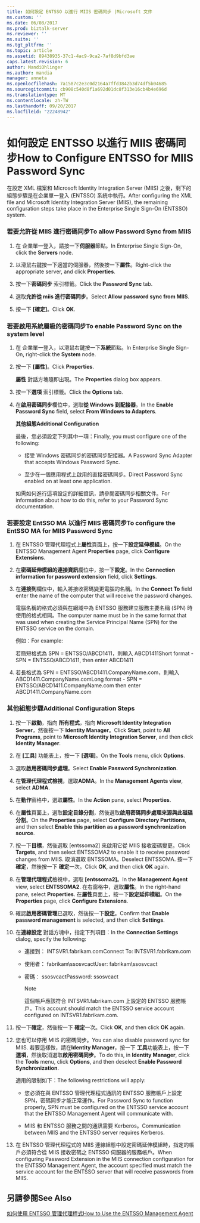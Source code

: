 ```yaml
---
title: 如何設定 ENTSSO 以進行 MIIS 密碼同步 |Microsoft 文件
ms.custom: ''
ms.date: 06/08/2017
ms.prod: biztalk-server
ms.reviewer: ''
ms.suite: ''
ms.tgt_pltfrm: ''
ms.topic: article
ms.assetid: 89438935-37c1-4ac9-9ca2-7af8d9bfd3ae
caps.latest.revision: 6
author: MandiOhlinger
ms.author: mandia
manager: anneta
ms.openlocfilehash: 7a1587c2e3c0d2164a7ffd3842b3d74df5b04685
ms.sourcegitcommit: cb908c540d8f1a692d01dc8f313e16cb4b4e696d
ms.translationtype: MT
ms.contentlocale: zh-TW
ms.lasthandoff: 09/20/2017
ms.locfileid: "22248942"
---
```

# <a name="how-to-configure-entsso-for-miis-password-sync"></a><span data-ttu-id="1b6f1-102">如何設定 ENTSSO 以進行 MIIS 密碼同步</span><span class="sxs-lookup"><span data-stu-id="1b6f1-102">How to Configure ENTSSO for MIIS Password Sync</span></span>
<span data-ttu-id="1b6f1-103">在設定 XML 檔案和 Microsoft Identity Integration Server (MIIS) 之後，剩下的組態步驟是在企業單一登入 (ENTSSO) 系統中執行。</span><span class="sxs-lookup"><span data-stu-id="1b6f1-103">After configuring the XML file and Microsoft Identity Integration Server (MIIS), the remaining configuration steps take place in the Enterprise Single Sign-On (ENTSSO) system.</span></span>  
  
### <a name="to-allow-password-sync-from-miis"></a><span data-ttu-id="1b6f1-104">若要允許從 MIIS 進行密碼同步</span><span class="sxs-lookup"><span data-stu-id="1b6f1-104">To allow Password Sync from MIIS</span></span>  
  
1.  <span data-ttu-id="1b6f1-105">在 企業單一登入，請按一下**伺服器**節點。</span><span class="sxs-lookup"><span data-stu-id="1b6f1-105">In Enterprise Single Sign-On, click the **Servers** node.</span></span>  
  
2.  <span data-ttu-id="1b6f1-106">以滑鼠右鍵按一下適當的伺服器，然後按一下**屬性**。</span><span class="sxs-lookup"><span data-stu-id="1b6f1-106">Right-click the appropriate server, and click **Properties**.</span></span>  
  
3.  <span data-ttu-id="1b6f1-107">按一下**密碼同步** 索引標籤。</span><span class="sxs-lookup"><span data-stu-id="1b6f1-107">Click the **Password Sync** tab.</span></span>  
  
4.  <span data-ttu-id="1b6f1-108">選取**允許從 miis 進行密碼同步**。</span><span class="sxs-lookup"><span data-stu-id="1b6f1-108">Select **Allow password sync from MIIS**.</span></span>  
  
5.  <span data-ttu-id="1b6f1-109">按一下 **[確定]**。</span><span class="sxs-lookup"><span data-stu-id="1b6f1-109">Click **OK**.</span></span>  
  
### <a name="to-enable-password-sync-on-the-system-level"></a><span data-ttu-id="1b6f1-110">若要啟用系統層級的密碼同步</span><span class="sxs-lookup"><span data-stu-id="1b6f1-110">To enable Password Sync on the system level</span></span>  
  
1.  <span data-ttu-id="1b6f1-111">在 企業單一登入，以滑鼠右鍵按一下**系統**節點。</span><span class="sxs-lookup"><span data-stu-id="1b6f1-111">In Enterprise Single Sign-On, right-click the **System** node.</span></span>  
  
2.  <span data-ttu-id="1b6f1-112">按一下 **[屬性]**。</span><span class="sxs-lookup"><span data-stu-id="1b6f1-112">Click **Properties**.</span></span>  
  
     <span data-ttu-id="1b6f1-113">**屬性** 對話方塊隨即出現。</span><span class="sxs-lookup"><span data-stu-id="1b6f1-113">The **Properties** dialog box appears.</span></span>  
  
3.  <span data-ttu-id="1b6f1-114">按一下**選項** 索引標籤。</span><span class="sxs-lookup"><span data-stu-id="1b6f1-114">Click the **Options** tab.</span></span>  
  
4.  <span data-ttu-id="1b6f1-115">在**啟用密碼同步**欄位中，選取**從 Windows 到配接器**。</span><span class="sxs-lookup"><span data-stu-id="1b6f1-115">In the **Enable Password Sync** field, select **From Windows to Adapters**.</span></span>  
  
     <span data-ttu-id="1b6f1-116">**其他組態**</span><span class="sxs-lookup"><span data-stu-id="1b6f1-116">**Additional Configuration**</span></span>  
  
     <span data-ttu-id="1b6f1-117">最後，您必須設定下列其中一項：</span><span class="sxs-lookup"><span data-stu-id="1b6f1-117">Finally, you must configure one of the following:</span></span>  
  
    -   <span data-ttu-id="1b6f1-118">接受 Windows 密碼同步的密碼同步配接器。</span><span class="sxs-lookup"><span data-stu-id="1b6f1-118">A Password Sync Adapter that accepts Windows Password Sync.</span></span>  
  
    -   <span data-ttu-id="1b6f1-119">至少在一個應用程式上啟用的直接密碼同步。</span><span class="sxs-lookup"><span data-stu-id="1b6f1-119">Direct Password Sync enabled on at least one application.</span></span>  
  
     <span data-ttu-id="1b6f1-120">如需如何進行這項設定的詳細資訊，請參閱密碼同步相關文件。</span><span class="sxs-lookup"><span data-stu-id="1b6f1-120">For information about how to do this, refer to your Password Sync documentation.</span></span>  
  
### <a name="to-configure-the-entsso-ma-for-miis-password-sync"></a><span data-ttu-id="1b6f1-121">若要設定 EntSSO MA 以進行 MIIS 密碼同步</span><span class="sxs-lookup"><span data-stu-id="1b6f1-121">To configure the EntSSO MA for MIIS Password Sync</span></span>  
  
1.  <span data-ttu-id="1b6f1-122">在 ENTSSO 管理代理程式上**屬性**頁面上，按一下**設定延伸模組**。</span><span class="sxs-lookup"><span data-stu-id="1b6f1-122">On the ENTSSO Management Agent **Properties** page, click **Configure Extensions**.</span></span>  
  
2.  <span data-ttu-id="1b6f1-123">在**密碼延伸模組的連接資訊**欄位中，按一下**設定**。</span><span class="sxs-lookup"><span data-stu-id="1b6f1-123">In the **Connection information for password extension** field, click **Settings**.</span></span>  
  
3.  <span data-ttu-id="1b6f1-124">在**連接到**欄位中，輸入將接收密碼變更電腦的名稱。</span><span class="sxs-lookup"><span data-stu-id="1b6f1-124">In the **Connect To** field enter the name of the computer that will receive the password changes.</span></span>  
  
     <span data-ttu-id="1b6f1-125">電腦名稱的格式必須與在網域中為 ENTSSO 服務建立服務主要名稱 (SPN) 時使用的格式相同。</span><span class="sxs-lookup"><span data-stu-id="1b6f1-125">The computer name must be in the same format that was used when creating the Service Principal Name (SPN) for the ENTSSO service on the domain.</span></span>  
  
     <span data-ttu-id="1b6f1-126">例如：</span><span class="sxs-lookup"><span data-stu-id="1b6f1-126">For example:</span></span>  
  
     <span data-ttu-id="1b6f1-127">若簡短格式為 SPN = ENTSSO/ABCD1411，則輸入 ABCD1411</span><span class="sxs-lookup"><span data-stu-id="1b6f1-127">Short format - SPN = ENTSSO/ABCD1411, then enter ABCD1411</span></span>  
  
4.  <span data-ttu-id="1b6f1-128">若長格式為 SPN = ENTSSO/ABCD1411.CompanyName.com，則輸入 ABCD1411.CompanyName.com</span><span class="sxs-lookup"><span data-stu-id="1b6f1-128">Long format - SPN = ENTSSO/ABCD1411.CompanyName.com then enter ABCD1411.CompanyName.com</span></span>  
  
### <a name="additional-configuration-steps"></a><span data-ttu-id="1b6f1-129">其他組態步驟</span><span class="sxs-lookup"><span data-stu-id="1b6f1-129">Additional Configuration Steps</span></span>  
  
1.  <span data-ttu-id="1b6f1-130">按一下**啟動**，指向 **所有程式**，指向  **Microsoft Identity Integration Server**，然後按一下  **Identity Manager**。</span><span class="sxs-lookup"><span data-stu-id="1b6f1-130">Click **Start**, point to **All Programs**, point to **Microsoft Identity Integration Server**, and then click **Identity Manager**.</span></span>  
  
2.  <span data-ttu-id="1b6f1-131">在 **[工具]** 功能表上，按一下 **[選項]**。</span><span class="sxs-lookup"><span data-stu-id="1b6f1-131">On the **Tools** menu, click **Options**.</span></span>  
  
3.  <span data-ttu-id="1b6f1-132">選取**啟用密碼同步處理**。</span><span class="sxs-lookup"><span data-stu-id="1b6f1-132">Select **Enable Password Synchronization**.</span></span>  
  
4.  <span data-ttu-id="1b6f1-133">在**管理代理程式檢視**，選取**ADMA**。</span><span class="sxs-lookup"><span data-stu-id="1b6f1-133">In the **Management Agents view**, select **ADMA**.</span></span>  
  
5.  <span data-ttu-id="1b6f1-134">在**動作**窗格中，選取**屬性**。</span><span class="sxs-lookup"><span data-stu-id="1b6f1-134">In the **Action** pane, select **Properties**.</span></span>  
  
6.  <span data-ttu-id="1b6f1-135">在**屬性**頁面上，選取**設定目錄分割**，然後選取**啟用密碼同步處理來源與此磁碟分割**。</span><span class="sxs-lookup"><span data-stu-id="1b6f1-135">On the **Properties** page, select **Configure Directory Partitions**, and then select **Enable this partition as a password synchronization source**.</span></span>  
  
7.  <span data-ttu-id="1b6f1-136">按一下**目標**，然後選取 [entssoma2] 來啟用它從 MIIS 接收密碼變更。</span><span class="sxs-lookup"><span data-stu-id="1b6f1-136">Click **Targets**, and then select ENTSSOMA2 to enable it to receive password changes from MIIS.</span></span> <span data-ttu-id="1b6f1-137">取消選取 ENTSSOMA。</span><span class="sxs-lookup"><span data-stu-id="1b6f1-137">Deselect ENTSSOMA.</span></span> <span data-ttu-id="1b6f1-138">按一下**確定**，然後按一下 **確定**一次。</span><span class="sxs-lookup"><span data-stu-id="1b6f1-138">Click **OK**, and then click **OK** again.</span></span>  
  
8.  <span data-ttu-id="1b6f1-139">在**管理代理程式**檢視中，選取 **[entssoma2]**。</span><span class="sxs-lookup"><span data-stu-id="1b6f1-139">In the **Management Agent** view, select **ENTSSOMA2**.</span></span> <span data-ttu-id="1b6f1-140">在右窗格中，選取**屬性**。</span><span class="sxs-lookup"><span data-stu-id="1b6f1-140">In the right-hand pane, select **Properties**.</span></span> <span data-ttu-id="1b6f1-141">在**屬性**頁面上，按一下**設定延伸模組**。</span><span class="sxs-lookup"><span data-stu-id="1b6f1-141">On the **Properties** page, click **Configure Extensions**.</span></span>  
  
9. <span data-ttu-id="1b6f1-142">確認**啟用密碼管理**已選取，然後按一下**設定**。</span><span class="sxs-lookup"><span data-stu-id="1b6f1-142">Confirm that **Enable password management** is selected, and then click **Settings**.</span></span>  
  
10. <span data-ttu-id="1b6f1-143">在**連線設定** 對話方塊中，指定下列項目：</span><span class="sxs-lookup"><span data-stu-id="1b6f1-143">In the **Connection Settings** dialog, specify the following:</span></span>  
  
    -   <span data-ttu-id="1b6f1-144">連接到： INTSVR1.fabrikam.com</span><span class="sxs-lookup"><span data-stu-id="1b6f1-144">Connect To: INTSVR1.fabrikam.com</span></span>  
  
    -   <span data-ttu-id="1b6f1-145">使用者： fabrikam\ssosvcact</span><span class="sxs-lookup"><span data-stu-id="1b6f1-145">User: fabrikam\ssosvcact</span></span>  
  
    -   <span data-ttu-id="1b6f1-146">密碼： ssosvcact</span><span class="sxs-lookup"><span data-stu-id="1b6f1-146">Password: ssosvcact</span></span>  
  
        > [!NOTE]
        >  <span data-ttu-id="1b6f1-147">這個帳戶應該符合 INTSVR1.fabrikam.com 上設定的 ENTSSO 服務帳戶。</span><span class="sxs-lookup"><span data-stu-id="1b6f1-147">This account should match the ENTSSO service account configured on INTSVR1.fabrikam.com.</span></span>  
  
11. <span data-ttu-id="1b6f1-148">按一下**確定**，然後按一下 **確定**一次。</span><span class="sxs-lookup"><span data-stu-id="1b6f1-148">Click **OK**, and then click **OK** again.</span></span>  
  
12. <span data-ttu-id="1b6f1-149">您也可以停用 MIIS 的密碼同步。</span><span class="sxs-lookup"><span data-stu-id="1b6f1-149">You can also disable password sync for MIIS.</span></span> <span data-ttu-id="1b6f1-150">若要這樣做，請在**Identity Manager**，按一下 **工具**功能表上，按一下 **選項**，然後取消選取**啟用密碼同步**。</span><span class="sxs-lookup"><span data-stu-id="1b6f1-150">To do this, in **Identity Manager**, click the **Tools** menu, click **Options**, and then deselect **Enable Password Synchronization**.</span></span>  
  
     <span data-ttu-id="1b6f1-151">適用的限制如下：</span><span class="sxs-lookup"><span data-stu-id="1b6f1-151">The following restrictions will apply:</span></span>  
  
    -   <span data-ttu-id="1b6f1-152">您必須在與 ENTSSO 管理代理程式通訊的 ENTSSO 服務帳戶上設定 SPN，密碼同步才能正常運作。</span><span class="sxs-lookup"><span data-stu-id="1b6f1-152">For Password Sync to function properly, SPN must be configured on the ENTSSO service account that the ENTSSO Management Agent will communicate with.</span></span>  
  
    -   <span data-ttu-id="1b6f1-153">MIIS 和 ENTSSO 服務之間的通訊需要 Kerberos。</span><span class="sxs-lookup"><span data-stu-id="1b6f1-153">Communication between MIIS and the ENTSSO server requires Kerberos.</span></span>  
  
13. <span data-ttu-id="1b6f1-154">在 ENTSSO 管理代理程式的 MIIS 連線組態中設定密碼延伸模組時，指定的帳戶必須符合從 MIIS 接收密碼之 ENTSSO 伺服器的服務帳戶。</span><span class="sxs-lookup"><span data-stu-id="1b6f1-154">When configuring Password Extension in the MIIS connection configuration for the ENTSSO Management Agent, the account specified must match the service account for the ENTSSO server that will receive passwords from MIIS.</span></span>  
  
## <a name="see-also"></a><span data-ttu-id="1b6f1-155">另請參閱</span><span class="sxs-lookup"><span data-stu-id="1b6f1-155">See Also</span></span>  
 [<span data-ttu-id="1b6f1-156">如何使用 ENTSSO 管理代理程式</span><span class="sxs-lookup"><span data-stu-id="1b6f1-156">How to Use the ENTSSO Management Agent</span></span>](../core/how-to-use-the-entsso-management-agent.md)